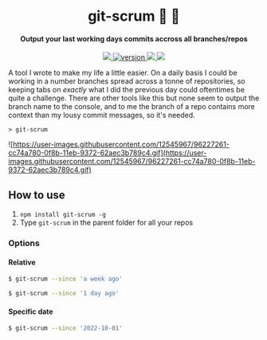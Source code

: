 
<h1 align="center">
  git-scrum 🔎 🌴
  <br>
</h1>

<h4 align="center">Output your last working days commits accross all branches/repos</h4>

<p align="center">
  <a href="https://github.com/lukegarrigan/driver.js/blob/master/license">
    <img src="https://img.shields.io/badge/License-MIT-yellow.svg" />
  </a>
  <a href="https://npmjs.org/package/git-scrum">
    <img src="https://img.shields.io/npm/v/git-scrum.svg" alt="version" />
  </a>
   <a href="https://GitHub.com/LukeGarrigan/git-scrum/issues/">
      <img src="https://img.shields.io/github/issues/LukeGarrigan/git-scrum.svg">
  </a>
  <a href="https://travis-ci.org/LukeGarrigan/git-scrum.svg?branch=master">
    <img src="https://travis-ci.org/LukeGarrigan/git-scrum.svg?branch=master">
  </a>
</p>

A tool I wrote to make my life a little easier. On a daily basis I could be working in a number branches spread across a tonne of repositories, so keeping tabs on *exactly* what I did the previous day could oftentimes be quite a challenge. There are other tools like this but none seem to output the branch name to the console, and to me the branch of a repo contains more context than my lousy commit messages, so it's needed.



```> git-scrum```

![https://user-images.githubusercontent.com/12545967/96227261-cc74a780-0f8b-11eb-9372-62aec3b789c4.gif](https://user-images.githubusercontent.com/12545967/96227261-cc74a780-0f8b-11eb-9372-62aec3b789c4.gif)



## How to use
1. `npm install git-scrum -g` 
2. Type `git-scrum` in the parent folder for all your repos


### Options
#### Relative

```bash
$ git-scrum --since 'a week ago'
```

```bash
$ git-scrum --since '1 day ago'
```

#### Specific date

```bash
$ git-scrum --since '2022-10-01'
```




